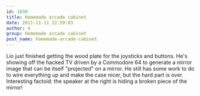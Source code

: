 ```yaml
---
id: 1830
title: Homemade arcade cabinet
date: 2011-11-11 22:59:03
author: 4
group: Homemade arcade cabinet
post_name: homemade-arcade-cabinet
---
```


Lio just finished getting the wood plate for the joysticks and buttons. He's showing off the hacked TV driven by a Commodore 64 to generate a mirror image that can be itself "projected" on a mirror. He still has some work to do to wire everything up and make the case nicer, but the hard part is over. Interesting factoid: the speaker at the right is hiding a broken piece of the mirror!